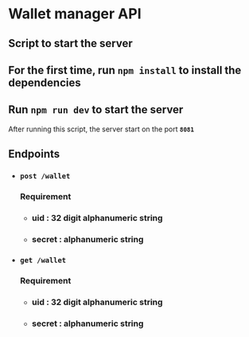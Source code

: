 # Wallet manager API
## Script to start the server
## For the first time, run  `npm install` to install the dependencies
## Run `npm run dev` to start the server
 After running this script, the server start on the port __`8081`__
## Endpoints
* ### `post /wallet`
  ### Requirement
  * ### uid : 32 digit alphanumeric string
  * ### secret : alphanumeric string
* ### `get /wallet`
  ### Requirement
    * ### uid : 32 digit alphanumeric string
    * ### secret : alphanumeric string